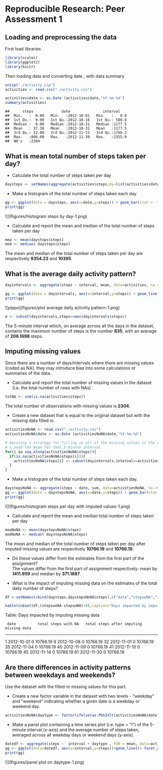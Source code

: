 # Reproducible Research: Peer Assessment 1



## Loading and preprocessing the data

First load libraries

```r
library(scales)
library(ggplot2)
library(knitr)
```

Then loading data and converting date , with data summary

```r
unzip("./activity.zip")
activities <- read.csv("./activity.csv")

activities$date <- as.Date (activities$date,"%Y-%m-%d")
summary(activities)
```

```
##      steps             date               interval     
##  Min.   :  0.00   Min.   :2012-10-01   Min.   :   0.0  
##  1st Qu.:  0.00   1st Qu.:2012-10-16   1st Qu.: 588.8  
##  Median :  0.00   Median :2012-10-31   Median :1177.5  
##  Mean   : 37.38   Mean   :2012-10-31   Mean   :1177.5  
##  3rd Qu.: 12.00   3rd Qu.:2012-11-15   3rd Qu.:1766.2  
##  Max.   :806.00   Max.   :2012-11-30   Max.   :2355.0  
##  NA's   :2304
```



## What is mean total number of steps taken per day?

* Calculate the total number of steps taken per day

```r
daysteps <- setNames(aggregate(activities$steps,by=list(activities$date),sum,na.rm=T),c("date","steps"))
```

*  Make a histogram of the total number of steps taken each day

```r
gg <- ggplot(data = daysteps, aes(x=date,y=steps)) + geom_bar(stat = 'identity') + scale_x_date(date_breaks = '1 week',date_labels = "%b %d") + labs(title = "Total daily number of steps ")
print(gg)
```

![](figures/histogram steps by day-1.png)<!-- -->


* Calculate and report the mean and median of the total number of steps taken per day

```r
mea <- mean(daysteps$steps)
med <- median( daysteps$steps)
```
The mean and median of the total number of steps taken per day are respectively **9354.23** and **10395**.

## What is the average daily activity pattern?


```r
dayintervals <- aggregate(steps ~ interval, mean, data=activities, na.rm=T)

gg <- ggplot(data = dayintervals, aes(x=interval,y=steps)) + geom_line() + labs(title = "average daily activity pattern - steps per interval")
print(gg)
```

![pippo](figures/plot average daily activitiy pattern-1.png)



```r
m <- subset(dayintervals,steps==max(dayintervals$steps))
```
The 5-minute interval which, on average across all the days in the dataset, contains the maximum number of steps is the number **835**, with an average of **206.1698** steps.

## Imputing missing values
Since there are a number of days/intervals where there are missing values (coded as NA), they  may introduce bias into some calculations or summaries of the data.

* Calculate and report the total number of missing values in the dataset (i.e. the total number of rows with NAs)

```r
totNA <- sum(is.na(activities$steps))
```
The total number of observations with missing values is **2304**.

* Create a new dataset that is equal to the original dataset but with the missing data filled in.

```r
activitiesNoNA <- read.csv("./activity.csv")
activitiesNoNA$date <- as.Date (activitiesNoNA$date,"%Y-%m-%d")

# Devising a strategy for filling in all of the missing values in the dataset,
# i used the mean for that 5-minute interval.
for(i in seq_along(activitiesNoNA$steps)){
  if(is.na(activitiesNoNA$steps[i])){
    activitiesNoNA$steps[i] <- subset(dayintervals,interval==activitiesNoNA$interval[i])[,2]
  }
}
```

* Make a histogram of the total number of steps taken each day. 


```r
daystepsNoNA <- aggregate(steps ~ date, sum, data=activitiesNoNA, na.rm=T)
gg <- ggplot(data = daystepsNoNA, aes(x=date,y=steps)) + geom_bar(stat = 'identity') + scale_x_date(date_breaks = '1 week',date_labels = "%b %d") + labs(title = "Total daily number of steps - with imputed values")
print(gg)
```

![](figures/histogram steps per day with imputed values-1.png)<!-- -->

* Calculate and report the mean and median total number of steps taken per day

```r
meaNoNA <- mean(daystepsNoNA$steps)
medNoNA <- median( daystepsNoNA$steps)
```
The mean and median of the total number of steps taken per day after imputed missing values are respectively **10766.19** and **10766.19**.

* Do these values differ from the estimates from the first part of the assignment?  
The values differ from the first part of assignment respectively: mean by **1411.959** and median by **371.1887**.


* What is the impact of imputing missing data on the estimates of the total daily number of steps?

```r
df <-setNames(cbind(daysteps,daystepsNoNA$steps),c("date","stepswNA","stepswoNA")) 

kable(subset(df,(stepswoNA-stepswNA)>0),caption="Days impacted by imputing missing data",col.names = c("date","total steps with NA","total steps after imputing missing data")) 
```



Table: Days impacted by imputing missing data

     date          total steps with NA   total steps after imputing missing data
---  -----------  --------------------  ----------------------------------------
1    2012-10-01                      0                                  10766.19
8    2012-10-08                      0                                  10766.19
32   2012-11-01                      0                                  10766.19
35   2012-11-04                      0                                  10766.19
40   2012-11-09                      0                                  10766.19
41   2012-11-10                      0                                  10766.19
45   2012-11-14                      0                                  10766.19
61   2012-11-30                      0                                  10766.19

## Are there differences in activity patterns between weekdays and weekends?

Use the dataset with the filled-in missing values for this part.

* Create a new factor variable in the dataset with two levels - "weekday" and "weekend" indicating whether a given date is a weekday or weekend day.


```r
activitiesNoNA$daytype <- factor(ifelse(as.POSIXlt(activitiesNoNA$date)$wday %in% c(0,6),"weekend","weekday"))
```

* Make a panel plot containing a time series plot (i.e. type = "l") of the 5-minute interval (x-axis) and the average number of steps taken, averaged across all weekday days or weekend days (y-axis). 


```r
datedf <- aggregate(steps ~  interval + daytype , FUN = mean, data=activitiesNoNA)
gg <- ggplot(data=datedf, aes(x=interval,y=steps))+geom_line()+ facet_grid(daytype~.)
print(gg)
```

![](figures/panel plot on daytype-1.png)<!-- -->

